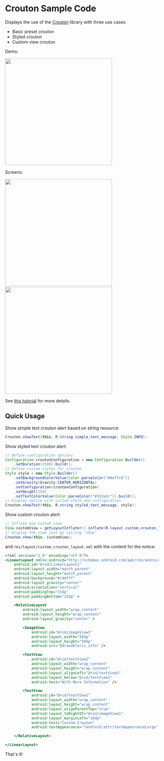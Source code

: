 # Crouton Sample Code

Displays the use of the [Crouton](https://github.com/keyboardsurfer/Crouton) library with three use cases:

 * Basic preset crouton
 * Styled crouton
 * Custom view crouton
 
Demo:

<img src="http://i.imgur.com/4aRRnAe.gif" width="350" />

Screens:

<img src="http://i.imgur.com/QlbGZe8.png" width="350" />&nbsp;
<img src="http://i.imgur.com/LtPAkoX.png" width="350" />

See [this tutorial](http://www.grokkingandroid.com/useful-android-libraries-crouton/) for more details.

## Quick Usage

Show simple text crouton alert based on string resource:

```java
Crouton.showText(this, R.string.simple_text_message, Style.INFO);
```

Show styled text crouton alert:

```java
// Define configuration options
Configuration croutonConfiguration = new Configuration.Builder()
    .setDuration(2500).build();
// Define custom styles for crouton
Style style = new Style.Builder()
    .setBackgroundColorValue(Color.parseColor("#daffc0"))
    .setGravity(Gravity.CENTER_HORIZONTAL)
    .setConfiguration(croutonConfiguration)
    .setHeight(150)
    .setTextColorValue(Color.parseColor("#323a2c")).build();
// Display notice with custom style and configuration
Crouton.showText(this, R.string.styled_text_message, style);
```

Show custom crouton alert:

```java
// Inflate any custom view
View customView = getLayoutInflater().inflate(R.layout.custom_crouton_layout, null);
// Display the view just by calling "show"
Crouton.show(this, customView);
```

and `res/layout/custom_crouton_layout.xml` with the content for the notice:

```xml
<?xml version="1.0" encoding="utf-8"?>
<LinearLayout xmlns:android="http://schemas.android.com/apk/res/android"
    android:id="@+id/LinearLayout1"
    android:layout_width="match_parent"
    android:layout_height="match_parent"
    android:background="#c9dfff"
    android:layout_gravity="center"
    android:orientation="vertical"
    android:paddingTop="15dp"  
    android:paddingBottom="15dp" >

    <RelativeLayout
        android:layout_width="wrap_content"
        android:layout_height="wrap_content"
        android:layout_gravity="center" >

        <ImageView
            android:id="@+id/imageView1"
            android:layout_width="50dp"
            android:layout_height="50dp"
            android:src="@drawable/ic_info" />

        <TextView
            android:id="@+id/textView2"
            android:layout_width="wrap_content"
            android:layout_height="wrap_content"
            android:layout_alignLeft="@+id/textView1"
            android:layout_below="@+id/textView1"
            android:text="With More Information" />

        <TextView
            android:id="@+id/textView1"
            android:layout_width="wrap_content"
            android:layout_height="wrap_content"
            android:layout_alignParentTop="true"
            android:layout_toRightOf="@+id/imageView1"
            android:layout_marginLeft="10dp"
            android:text="Custom Crouton"
            android:textAppearance="?android:attr/textAppearanceLarge" />

    </RelativeLayout>

</LinearLayout>
```

That's it!
